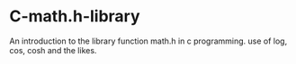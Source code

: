 # C-math.h-library
An introduction to the library function math.h in c programming. use of log, cos, cosh and the likes.
